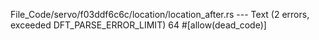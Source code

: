 File_Code/servo/f03ddf6c6c/location/location_after.rs --- Text (2 errors, exceeded DFT_PARSE_ERROR_LIMIT)
                                                                                                                                                            64     #[allow(dead_code)]

